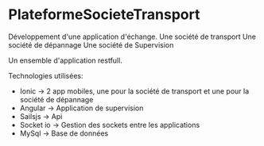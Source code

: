 # PlateformeSocieteTransport
Développement d'une application d'échange.
Une société de transport
Une société de dépannage
Une société de Supervision

Un ensemble d'application restfull.

Technologies utilisées: 
- Ionic -> 2 app mobiles, une pour la société de transport et une pour la société de dépannage
- Angular -> Application de supervision
- Sailsjs -> Api
- Socket io -> Gestion des sockets entre les applications
- MySql -> Base de données
